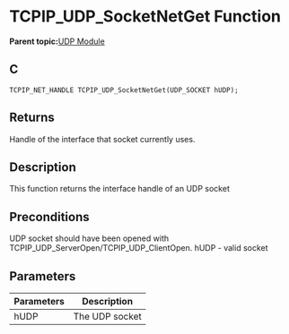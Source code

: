# TCPIP\_UDP\_SocketNetGet Function

**Parent topic:**[UDP Module](GUID-D2D8E9C8-0778-41E2-8F0B-194954B92250.md)

## C

```
TCPIP_NET_HANDLE TCPIP_UDP_SocketNetGet(UDP_SOCKET hUDP); 
```

## Returns

Handle of the interface that socket currently uses.

## Description

This function returns the interface handle of an UDP socket

## Preconditions

UDP socket should have been opened with TCPIP\_UDP\_ServerOpen/TCPIP\_UDP\_ClientOpen. hUDP - valid socket

## Parameters

|Parameters|Description|
|----------|-----------|
|hUDP|The UDP socket|

